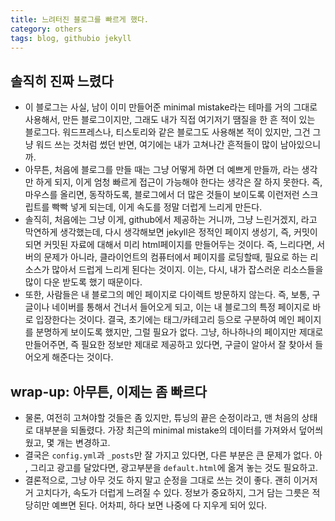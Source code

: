 ```yaml
---
title: 느려터진 블로그를 빠르게 했다.
category: others
tags: blog, githubio jekyll
---
```


## 솔직히 진짜 느렸다

- 이 블로그는 사실, 남이 이미 만들어준 minimal mistake라는 테마를 거의 그대로 사용해서, 만든 블로그이지만, 그래도 내가 직접 여기저기 땜질을 한 흔 적이 있는 블로그다. 워드프레스나, 티스토리와 같은 블로그도 사용해본 적이 있지만, 그건 그냥 워드 쓰는 것처럼 썼던 반면, 여기에는 내가 고쳐나간 흔적들이 많이 남아있으니까.
- 아무튼, 처음에 블로그를 만들 때는 그냥 어떻게 하면 더 예쁘게 만들까, 라는 생각만 하게 되지, 이게 엄청 빠르게 접근이 가능해야 한다는 생각은 잘 하지 못한다. 즉, 마우스를 올리면, 동작하도록, 블로그에서 더 많은 것들이 보이도록 이런저런 스크립트를 빡빡 넣게 되는데, 이게 속도를 정말 더럽게 느리게 만든다. 
- 솔직히, 처음에는 그냥 이게, github에서 제공하는 거니까, 그냥 느린거겠지, 라고 막연하게 생각했는데, 다시 생각해보면 jekyll은 정적인 페이지 생성기, 즉, 커밋이 되면 커밋된 자료에 대해서 미리 html페이지를 만들어두는 것이다. 즉, 느리다면, 서버의 문제가 아니라, 클라이언트의 컴퓨터에서 페이지를 로딩할때, 필요로 하는 리소스가 많아서 드럽게 느리게 된다는 것이지. 이는, 다시, 내가 잡스러운 리소스들을 많이 다운 받도록 했기 때문이다. 
- 또한, 사람들은 내 블로그의 메인 페이지로 다이렉트 방문하지 않는다. 즉, 보통, 구글이나 네이버를 통해서 건너서 들어오게 되고, 이는 내 블로그의 특정 페이지로 바로 입장한다는 것이다. 결국, 초기에는 태그/카테고리 등으로 구분하여 메인 페이지를 분명하게 보이도록 했지만, 그럴 필요가 없다. 그냥, 하나하나의 페이지만 제대로 만들어주면, 즉 필요한 정보만 제대로 제공하고 있다면, 구글이 알아서 잘 찾아서 들어오게 해준다는 것이다. 

## wrap-up: 아무튼, 이제는 좀 빠르다

- 물론, 여전히 고쳐야할 것들은 좀 있지만, 튜닝의 끝은 순정이라고, 맨 처음의 상태로 대부분을 되돌렸다. 가장 최근의 minimal mistake의 데이터를 가져와서 덮어씌웠고, 몇 개는 변경하고. 
- 결국은 `config.yml`과 `_posts`만 잘 가지고 있다면, 다른 부분은 큰 문제가 없다. 아 , 그리고 광고를 달았다면, 광고부분을 `default.html`에 옮겨 놓는 것도 필요하고. 
- 결론적으로, 그냥 아무 것도 하지 말고 순정을 그대로 쓰는 것이 좋다. 괜히 이거저거 고치다가, 속도가 더럽게 느려질 수 있다. 정보가 중요하지, 그거 담는 그릇은 적당히만 예쁘면 된다. 어차피, 하다 보면 나중에 다 지우게 되어 있다.
